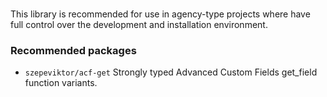 #

This library is recommended for use in agency-type projects
where have full control over the development and installation environment.

### Recommended packages

- `szepeviktor/acf-get` Strongly typed Advanced Custom Fields get_field function variants.
